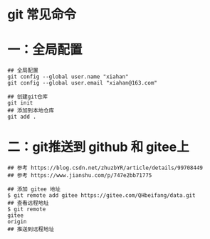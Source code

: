 # git 常见命令

# 一：全局配置

```shell
## 全局配置
git config --global user.name "xiahan"
git config --global user.email "xiahan@163.com"

## 创建git仓库
git init
## 添加到本地仓库
git add .
```



# 二：git推送到 github 和 gitee上

```shell
## 参考 https://blog.csdn.net/zhuzbYR/article/details/99708449
## 参考 https://www.jianshu.com/p/747e2bb71775

## 添加 gitee 地址
$ git remote add gitee https://gitee.com/QHbeifang/data.git
## 查看远程地址
$ git remote
gitee
origin
## 推送到远程地址

```

